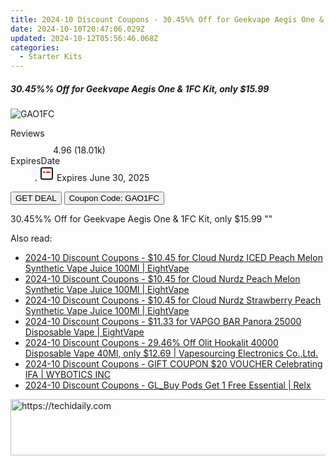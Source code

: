 ```yaml
---
title: 2024-10 Discount Coupons - 30.45%% Off for Geekvape Aegis One & 1FC Kit, only $15.99 | Vapesourcing Electronics Co.,Ltd.
date: 2024-10-10T20:47:06.029Z
updated: 2024-10-12T05:56:46.068Z
categories:
  - Starter Kits
---
```


<div class="max-w-4xl mx-auto grid grid-cols-1 lg:max-w-5xl lg:gap-x-20 lg:grid-cols-2">
  <div class="relative p-3 col-start-1 row-start-1 flex flex-col-reverse rounded-lg bg-gradient-to-t from-black/75 via-black/0 sm:bg-none sm:row-start-2 sm:p-0 lg:row-start-1">
    <h5 class="mt-1 text-lg font-semibold text-white sm:text-slate-900 md:text-2xl dark:sm:text-white">30.45%% Off for Geekvape Aegis One &amp; 1FC Kit, only $15.99</h5>
  </div>
  
  <div class="col-start-1 col-end-3 row-start-1 grid gap-4 sm:mb-6 sm:grid-cols-4 lg:col-start-2 lg:row-span-6 lg:row-end-6 lg:mb-0 lg:gap-6">
      <img src="&quot;https://static.shareasale.com/image/90958/deal/GeekvapeAegisOne1FCKit.png&quot;" onClick="javascript:window.open(decodeURIComponent('%22https%3A%2F%2Fwww.shareasale.com%2Fu.cfm%3Fd%3D864033%26m%3D90958%26u%3D4338022%22'), '_blank');void(0);" alt="GAO1FC" class="h-60 w-full rounded-lg object-cover sm:col-span-2 sm:h-52 lg:col-span-full" loading="lazy" />
    
  </div>
  <dl class="row-start-2 mt-4 flex items-center text-xs font-medium sm:row-start-3 sm:mt-1 md:mt-2.5 lg:row-start-2">
    <dt class="sr-only">Reviews</dt>
    <dd class="flex items-center text-indigo-600 dark:text-indigo-400">
      <svg width="24" height="24" fill="none" aria-hidden="true" class="mr-1 stroke-current dark:stroke-indigo-500">
        <path d="m12 5 2 5h5l-4 4 2.103 5L12 16l-5.103 3L9 14l-4-4h5l2-5Z" stroke-width="2" stroke-linecap="round" stroke-linejoin="round" />
      </svg>
      <span>4.96 <span class="font-normal text-slate-400">(18.01k)</span></span>
    </dd>
    <dt class="sr-only">ExpiresDate</dt>
    <dd class="flex items-center">
      <svg width="2" height="2" aria-hidden="true" fill="currentColor" class="mx-3 text-slate-300">
        <circle cx="1" cy="1" r="1" />
      </svg>
      <svg width="24" height="24" viewBox="0 0 24 24" fill="none" stroke="currentColor" stroke-width="2">
        <rect x="3" y="3" width="18" height="18" rx="2" fill="#fff" />
        <path d="M6 10L18 10" stroke="red" stroke-width="2" fill="none" />
        <path d="M10 6L10 18" stroke="#fff" stroke-width="2" fill="none" />
      </svg>
      Expires June 30, 2025    </dd>
  </dl>
  <div class="col-start-1 row-start-3 mt-4 self-center sm:col-start-2 sm:row-span-2 sm:row-start-2 sm:mt-0 lg:col-start-1 lg:row-start-3 lg:row-end-4 lg:mt-6">
    <button type="button" onClick="javascript:window.open(decodeURIComponent('%22https%3A%2F%2Fwww.shareasale.com%2Fu.cfm%3Fd%3D864033%26m%3D90958%26u%3D4338022%22'), '_blank');void(0);" class="rounded-lg bg-red-600 px-3 py-2 text-sm font-medium leading-6 text-white">GET DEAL</button>
    <button type="button" onClick="javascript:window.open(decodeURIComponent('%22https%3A%2F%2Fwww.shareasale.com%2Fu.cfm%3Fd%3D864033%26m%3D90958%26u%3D4338022%22'), '_blank');void(0);" class="border-dashed border-2 border-indigo-600 bg-green-100 text-sm leading-6 font-medium py-2 px-3 rounded-lg">Coupon Code: GAO1FC</button>
  </div>
  <p class="col-start-1 mt-4 text-sm leading-6 sm:col-span-2 lg:col-span-1 lg:row-start-4 lg:mt-6 dark:text-slate-400">
    30.45%% Off for Geekvape Aegis One & 1FC Kit, only $15.99 
""  </p>
</div>

<span class="atpl-alsoreadstyle">Also read:</span>
<div><ul>
<li><a href="https://coupons.techidaily.com/coupon-1230722-share-59344-sale/"><u>2024-10 Discount Coupons - $10.45 for Cloud Nurdz ICED Peach Melon Synthetic Vape Juice 100Ml | EightVape</u></a></li>
<li><a href="https://coupons.techidaily.com/coupon-1230721-share-59344-sale/"><u>2024-10 Discount Coupons - $10.45 for Cloud Nurdz Peach Melon Synthetic Vape Juice 100Ml | EightVape</u></a></li>
<li><a href="https://coupons.techidaily.com/coupon-1230720-share-59344-sale/"><u>2024-10 Discount Coupons - $10.45 for Cloud Nurdz Strawberry Peach Synthetic Vape Juice 100Ml | EightVape</u></a></li>
<li><a href="https://coupons.techidaily.com/coupon-1230724-share-59344-sale/"><u>2024-10 Discount Coupons - $11.33 for VAPGO BAR Panora 25000 Disposable Vape | EightVape</u></a></li>
<li><a href="https://coupons.techidaily.com/coupon-1122402-share-90958-sale/"><u>2024-10 Discount Coupons - 29.46% Off Olit Hookalit 40000 Disposable Vape 40Ml, only $12.69 | Vapesourcing Electronics Co.,Ltd.</u></a></li>
<li><a href="https://coupons.techidaily.com/coupon-1229298-share-153311-sale/"><u>2024-10 Discount Coupons - GIFT COUPON $20 VOUCHER Celebrating IFA | WYBOTICS INC</u></a></li>
<li><a href="https://coupons.techidaily.com/coupon-1227862-share-92020-sale/"><u>2024-10 Discount Coupons - GL_Buy Pods Get 1 Free Essential | Relx</u></a></li>
</ul></div>

<ins class="adsbygoogle"
      style="display:block"
      data-ad-client="ca-pub-7571918770474297"
      data-ad-slot="8358498916"
      data-ad-format="auto"
      data-full-width-responsive="true"></ins>
    

<!-- affiliate ads begin -->
<a href="https://united.elfm.net/c/5597632/2139563/4704" target="_top" id="2139563">
  <img src="//a.impactradius-go.com/display-ad/4704-2139563" border="0" alt="https://techidaily.com" width="728" height="90"/>
</a>
<img height="0" width="0" src="https://united.elfm.net/i/5597632/2139563/4704" style="position:absolute;visibility:hidden;" border="0" />
<!-- affiliate ads end -->

